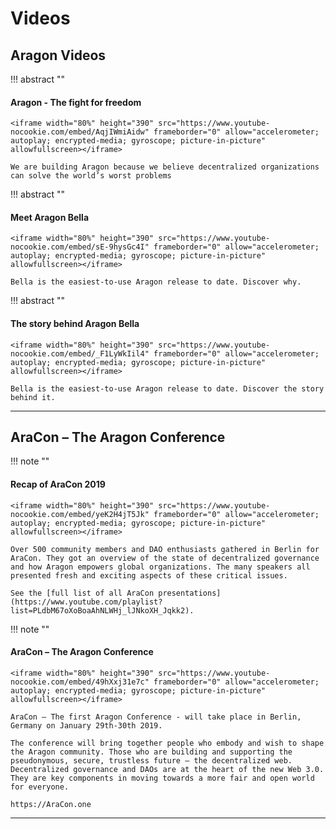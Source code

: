 # Videos

## Aragon Videos

!!! abstract ""
    <h4>**Aragon - The fight for freedom**</h4>

    <iframe width="80%" height="390" src="https://www.youtube-nocookie.com/embed/AqjIWmiAidw" frameborder="0" allow="accelerometer; autoplay; encrypted-media; gyroscope; picture-in-picture" allowfullscreen></iframe>

    We are building Aragon because we believe decentralized organizations can solve the world’s worst problems

!!! abstract ""
    <h4>**Meet Aragon Bella**</h4>

    <iframe width="80%" height="390" src="https://www.youtube-nocookie.com/embed/sE-9hysGc4I" frameborder="0" allow="accelerometer; autoplay; encrypted-media; gyroscope; picture-in-picture" allowfullscreen></iframe>

    Bella is the easiest-to-use Aragon release to date. Discover why.

!!! abstract ""
    <h4>**The story behind Aragon Bella**</h4>

    <iframe width="80%" height="390" src="https://www.youtube-nocookie.com/embed/_F1LyWkIil4" frameborder="0" allow="accelerometer; autoplay; encrypted-media; gyroscope; picture-in-picture" allowfullscreen></iframe>

    Bella is the easiest-to-use Aragon release to date. Discover the story behind it.

___

## AraCon – The Aragon Conference

!!! note ""
    <h4>**Recap of AraCon 2019**</h4>

    <iframe width="80%" height="390" src="https://www.youtube-nocookie.com/embed/yeK2H4jT5Jk" frameborder="0" allow="accelerometer; autoplay; encrypted-media; gyroscope; picture-in-picture" allowfullscreen></iframe>

    Over 500 community members and DAO enthusiasts gathered in Berlin for AraCon. They got an overview of the state of decentralized governance and how Aragon empowers global organizations. The many speakers all presented fresh and exciting aspects of these critical issues.

    See the [full list of all AraCon presentations](https://www.youtube.com/playlist?list=PLdbM67oXoBoaAhNLWHj_lJNkoXH_Jqkk2).

!!! note ""
    <h4>**AraCon – The Aragon Conference**</h4>

    <iframe width="80%" height="390" src="https://www.youtube-nocookie.com/embed/49hXxj31e7c" frameborder="0" allow="accelerometer; autoplay; encrypted-media; gyroscope; picture-in-picture" allowfullscreen></iframe>

    AraCon – The first Aragon Conference - will take place in Berlin, Germany on January 29th-30th 2019.

    The conference will bring together people who embody and wish to shape the Aragon community. Those who are building and supporting the pseudonymous, secure, trustless future — the decentralized web. Decentralized governance and DAOs are at the heart of the new Web 3.0. They are key components in moving towards a more fair and open world for everyone.

    https://AraCon.one
___

